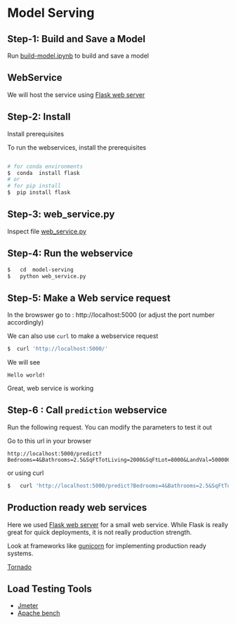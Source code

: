 # Model Serving

## Step-1: Build and Save a Model

Run [build-model.ipynb](build-model.ipynb) to build and save a model

## WebService

We will host the service using [Flask web server](https://flask.palletsprojects.com/en/1.1.x/)

## Step-2: Install 

Install prerequisites

To run the webservices, install the prerequisites

```bash

# for conda environments
$  conda  install flask
# or
# for pip install
$  pip install flask
```

## Step-3: web_service.py

Inspect file [web_service.py](web_service.py)


## Step-4: Run the webservice

```bash
$   cd  model-serving
$   python web_service.py
```

## Step-5: Make a Web service request

In the browswer go to : http://localhost:5000  (or adjust the port number accordingly)

We can also use `curl` to make a webservice request

```bash
$  curl 'http://localhost:5000/'
```

We will see 

```text
Hello world!
```

Great, web service is working

## Step-6 : Call `prediction` webservice

Run the following request.  You can modify the parameters to test it out

Go to this url in your browser

```text
http://localhost:5000/predict?Bedrooms=4&Bathrooms=2.5&SqFtTotLiving=2000&SqFtLot=8000&LandVal=500000
```

or using curl

```bash
$   curl 'http://localhost:5000/predict?Bedrooms=4&Bathrooms=2.5&SqFtTotLiving=2000&SqFtLot=8000&LandVal=500000'
```

## Production ready web services

Here we used [Flask web server](https://flask.palletsprojects.com/en/1.1.x/) for a small web service.  While Flask is really great for quick deployments, it is not really production strength.

Look at frameworks like [gunicorn](https://gunicorn.org/) for implementing production ready systems.

[Tornado](https://www.tornadoweb.org/en/stable/)

## Load Testing Tools

- [Jmeter](https://jmeter.apache.org/)
- [Apache bench](https://httpd.apache.org/docs/2.4/programs/ab.html)